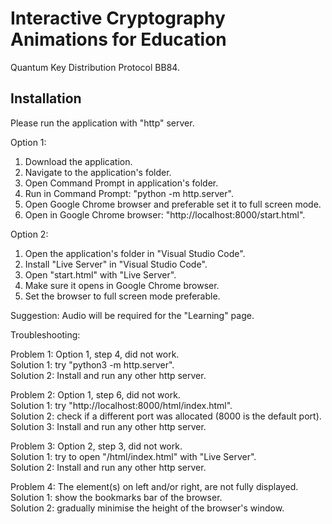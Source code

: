 # Interactive Cryptography Animations for Education
Quantum Key Distribution Protocol BB84.

## Installation

Please run the application with "http" server.

Option 1:
1. Download the application.
2. Navigate to the application's folder.
3. Open Command Prompt in application's folder.
4. Run in Command Prompt: "python -m http.server". 
5. Open Google Chrome browser and preferable set it to full screen mode.
6. Open in Google Chrome browser: "http://localhost:8000/start.html".

Option 2:
1. Open the application's folder in "Visual Studio Code".
2. Install "Live Server" in "Visual Studio Code".
3. Open "start.html" with "Live Server".
4. Make sure it opens in Google Chrome browser.
5. Set the browser to full screen mode preferable.
  
  
Suggestion: 
Audio will be required for the "Learning" page.


Troubleshooting:

Problem 1: Option 1, step 4, did not work.  
Solution 1: try "python3 -m http.server".  
Solution 2: Install and run any other http server.

Problem 2: Option 1, step 6, did not work.   
Solution 1: try "http://localhost:8000/html/index.html".  
Solution 2: check if a different port was allocated (8000 is the default port).  
Solution 3: Install and run any other http server.

Problem 3: Option 2, step 3, did not work.  
Solution 1: try to open "/html/index.html" with "Live Server".  
Solution 2: Install and run any other http server.

Problem 4: The element(s) on left and/or right, are not fully displayed.  
Solution 1: show the bookmarks bar of the browser.  
Solution 2: gradually minimise the height of the browser's window.

